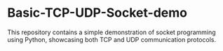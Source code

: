 # Basic-TCP-UDP-Socket-demo
This repository contains a simple demonstration of socket programming using Python, showcasing both TCP and UDP communication protocols.
